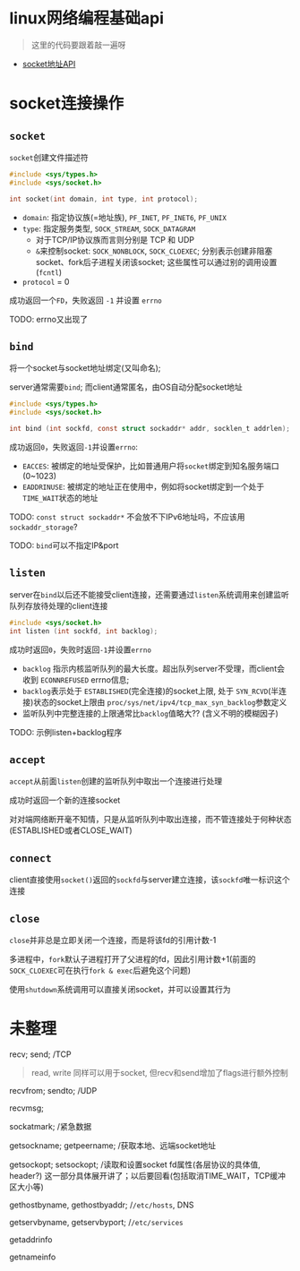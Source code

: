 # linux网络编程基础api

> 这里的代码要跟着敲一遍呀

- [socket地址API](socket-addr.md)


# socket连接操作

## `socket`

`socket`创建文件描述符
```c
#include <sys/types.h>
#include <sys/socket.h>

int socket(int domain, int type, int protocol);
```

- `domain`: 指定协议族(=地址族), `PF_INET`, `PF_INET6`, `PF_UNIX`
- `type`: 指定服务类型, `SOCK_STREAM`, `SOCK_DATAGRAM`
  - 对于TCP/IP协议族而言则分别是 TCP 和 UDP
  - `&`来控制socket: `SOCK_NONBLOCK`, `SOCK_CLOEXEC`; 分别表示创建非阻塞socket、fork后子进程关闭该socket; 这些属性可以通过别的调用设置(`fcntl`)
- `protocol` = 0

成功返回一个`FD`，失败返回 `-1` 并设置 `errno`

TODO: errno又出现了

## `bind`

将一个socket与socket地址绑定(又叫命名);

server通常需要`bind`; 而client通常匿名，由OS自动分配socket地址

```c
#include <sys/types.h>
#include <sys/socket.h>

int bind (int sockfd, const struct sockaddr* addr, socklen_t addrlen);
```

成功返回`0`，失败返回`-1`并设置`errno`:
- `EACCES`: 被绑定的地址受保护，比如普通用户将`socket`绑定到知名服务端口(0~1023)
- `EADDRINUSE`: 被绑定的地址正在使用中，例如将socket绑定到一个处于`TIME_WAIT`状态的地址

TODO: `const struct sockaddr*` 不会放不下IPv6地址吗，不应该用`sockaddr_storage`?

TODO: `bind`可以不指定IP&port

## `listen`

server在`bind`以后还不能接受client连接，还需要通过`listen`系统调用来创建监听队列存放待处理的client连接

```c
#include <sys/socket.h>
int listen (int sockfd, int backlog);
```

成功时返回`0`，失败时返回`-1`并设置`errno`
- `backlog` 指示内核监听队列的最大长度。超出队列server不受理，而client会收到 `ECONNREFUSED` errno信息; 
- `backlog`表示处于 `ESTABLISHED`(完全连接)的socket上限, 处于 `SYN_RCVD`(半连接)状态的socket上限由 `proc/sys/net/ipv4/tcp_max_syn_backlog`参数定义
- 监听队列中完整连接的上限通常比`backlog`值略大?? (含义不明的模糊因子)


TODO: 示例listen+backlog程序

## `accept`

`accept`从前面`listen`创建的监听队列中取出一个连接进行处理

成功时返回一个新的连接socket

对对端网络断开毫不知情，只是从监听队列中取出连接，而不管连接处于何种状态(ESTABLISHED或者CLOSE_WAIT)

## `connect`

client直接使用`socket()`返回的`sockfd`与server建立连接，该`sockfd`唯一标识这个连接

## `close`

`close`并非总是立即关闭一个连接，而是将该fd的引用计数-1

多进程中，`fork`默认子进程打开了父进程的fd，因此引用计数+1(前面的`SOCK_CLOEXEC`可在执行`fork & exec`后避免这个问题)

使用`shutdown`系统调用可以直接关闭socket，并可以设置其行为

# 未整理



recv; send; /TCP

> read, write 同样可以用于socket, 但recv和send增加了flags进行额外控制

recvfrom; sendto; /UDP

recvmsg; 

sockatmark; /紧急数据

getsockname; getpeername; /获取本地、远端socket地址

getsockopt; setsockopt; /读取和设置socket fd属性(各层协议的具体值, header?)
这一部分具体展开讲了；以后要回看(包括取消TIME_WAIT，TCP缓冲区大小等)

gethostbyname, gethostbyaddr; /`/etc/hosts`, DNS

getservbyname, getservbyport; /`/etc/services`

getaddrinfo

getnameinfo